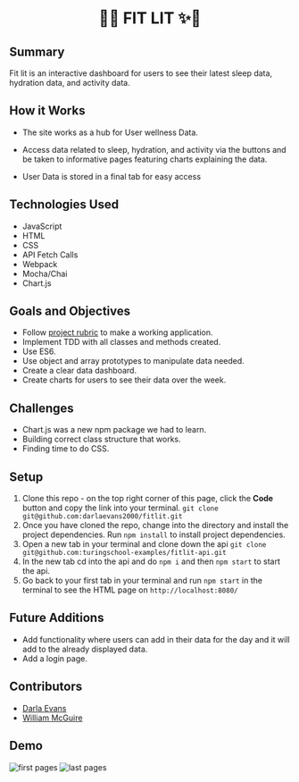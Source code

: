<h1 align="center">💪✨ FIT LIT ✨💪</h1>

## Summary
Fit lit is an interactive dashboard for users to see their latest sleep data, hydration data, and activity data.
## How it Works
- The site works as a hub for User wellness Data.

- Access data related to sleep, hydration, and activity via the buttons and be taken to informative pages featuring charts explaining the data.
- User Data is stored in a final tab for easy access


## Technologies Used
- JavaScript
- HTML
- CSS
- API Fetch Calls
- Webpack
- Mocha/Chai
- Chart.js

## Goals and Objectives
- Follow [project rubric](https://frontend.turing.edu/projects/fitlit.html) to make a working application. 
- Implement TDD with all classes and methods created.
- Use ES6. 
- Use object and array prototypes to manipulate data needed.
- Create a clear data dashboard.
- Create charts for users to see their data over the week. 

## Challenges
- Chart.js was a new npm package we had to learn. 
- Building correct class structure that works.
- Finding time to do CSS.

## Setup
1. Clone this repo - on the top right corner of this page, click the **Code** button and copy the link into your terminal. `git clone git@github.com:darlaevans2000/fitlit.git`
2. Once you have cloned the repo, change into the directory and install the project dependencies. Run `npm install` to install project dependencies.
3. Open a new tab in your terminal and clone down the api `git clone git@github.com:turingschool-examples/fitlit-api.git`
4. In the new tab cd into the api and do `npm i` and then `npm start` to start the api.
5. Go back to your first tab in your terminal and run `npm start` in the terminal to see the HTML page on `http://localhost:8080/` 

## Future Additions 
- Add functionality where users can add in their data for the day and it will add to the already displayed data. 
- Add a login page.

## Contributors 
- [Darla Evans](https://github.com/darlaevans2000)
- [William McGuire](https://github.com/wmcguire18)

## Demo
![first pages](https://i.imgur.com/NGFbsNu.gif)
![last pages](https://i.imgur.com/WIjGDwC.gif)
